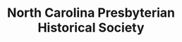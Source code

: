 ---
layout: repo
title: "North Carolina Presbyterian Historical Society"
id: 4483
permalink: repos/4483/
---